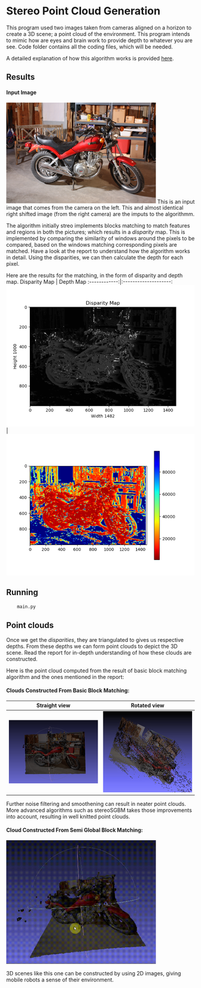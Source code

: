 # Stereo Point Cloud Generation
This program used two images taken from cameras aligned on a horizon to create a 3D scene; a point cloud of the environment. This program intends to mimic how are eyes and brain work to provide depth to whatever you are see.
Code folder contains all the coding files, which will be needed.

A detailed explanation of how this algorithm works is provided <a href="./Point-Clouds_from_StereoImages_report.pdf">here</a>.

## Results

<h4>Input Image</h4>
<img src="Code/img0.png" width=400>
This is an input image that comes from the camera on the left. This and almost identical right shifted image (from the right camera) are the imputs to the algorithmm.


The algorithm initially streo implements blocks matching to match features and regions in both the pictures; which results in a *disparity* map. This is implemented by comparing the similarity of windows around the pixels to be compared, based on the windows matching corresponding pixels are matched. Have a look at the report to understand how the algorithm works in detail.
Using the disparities, we can then calculate the depth for each pixel.


Here are the results for the matching, in the form of disparity and depth map.
Disparity Map | Depth Map
:------------:|:--------------------:
![](Results/Disparity_map.png)|![](Results/Depth_map.png)
## Running

```bash
    main.py
```

## Point clouds 
Once we get the *disparities*, they are triangulated to gives us respective depths. From these depths we can form point clouds to depict the 3D scene. Read the report for in-depth understanding of how these clouds are constructed.

Here is the point cloud computed from the result of basic block matching algorithm and the ones mentioned in the report:
<h4>Clouds Constructed From Basic Block Matching:</h4>

Straight view | Rotated view
:------------:|:--------------------:
![](Results/PointCloud.png)|![](Results/PointCloud2.png)


Further noise filtering and smoothening can result in neater point clouds. More advanced algorithms such as stereoSGBM takes those improvements into account, resulting in well knitted point clouds.

<h4>Cloud Constructed From Semi Global Block Matching:</h4>


<img src="Results/SGBM.gif" width=400>


3D scenes like this one can be constructed by using 2D images, giving mobile robots a sense of their environment. 

